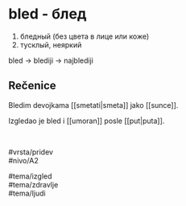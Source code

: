 # bled - блед

1. бледный (без цвета в лице или коже)  
2. тусклый, неяркий

bled → blediji → najblediji

## Rečenice

Bledim devojkama [[smetati|smeta]] jako [[sunce]].

Izgledao je bled i [[umoran]] posle [[put|puta]].

<br>

#vrsta/pridev  
#nivo/A2  

#tema/izgled  
#tema/zdravlje  
#tema/ljudi
